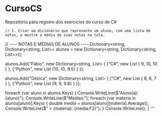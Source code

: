 # CursoCS
Repositório para registro dos exercícios do curso de C#
```
// 1. Criar um dicionário que represente um aluno, com uma lista de notas, e mostre a média de suas notas na tela.
```
// ---- NOTAS E MÉDIAS DE ALUNOS ----
Dictionary<string, Dictionary<string, List<double>>> alunos = new Dictionary<string, Dictionary<string, List<double>>>();

alunos.Add("Fábio", new Dictionary<string, List<double>>
{
    {"C#", new List<double> { 9, 10, 10 } },
    {"Python", new List<double> {10, 10, 9.5} }
});

alunos.Add("Gézica", new Dictionary<string, List<double>>
{
    {"C#", new List<double> { 8, 6, 7 } },
    {"Python", new List<double> {9, 9, 9.8} }
});

foreach (var aluno in alunos.Keys)
{
    Console.WriteLine($"Aluno(a): {aluno}");
    Console.WriteLine($"Médias:");
    foreach (var materia in alunos[aluno].Keys)
    {
        double media = alunos[aluno][materia].Average();
        Console.WriteLine($"    > {materia}: {media:F2}");
    }
    Console.WriteLine();
}
'''
